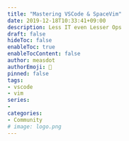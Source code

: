 ```yaml
---
title: "Mastering VSCode & SpaceVim"
date: 2019-12-18T10:33:41+09:00
description: Less IT even Lesser Ops
draft: false
hideToc: false
enableToc: true
enableTocContent: false
author: measdot
authorEmoji: 🎅
pinned: false
tags:
- vscode
- vim
series:
-
categories:
- Community
# image: logo.png
---
```

